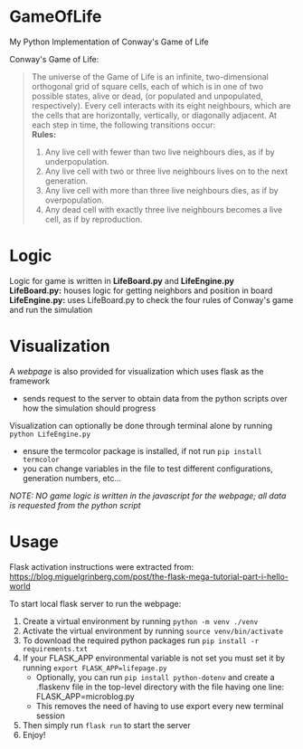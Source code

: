 # GameOfLife
My Python Implementation of Conway's Game of Life

Conway's Game of Life:
> The universe of the Game of Life is an infinite, two-dimensional orthogonal grid of square cells, each of which is in one of two possible states, alive or dead, (or populated and unpopulated, respectively). Every cell interacts with its eight neighbours, which are the cells that are horizontally, vertically, or diagonally adjacent. At each step in time, the following transitions occur:<br>
> **Rules:**
> 1. Any live cell with fewer than two live neighbours dies, as if by underpopulation.
> 2. Any live cell with two or three live neighbours lives on to the next generation.
> 3. Any live cell with more than three live neighbours dies, as if by overpopulation.
> 4. Any dead cell with exactly three live neighbours becomes a live cell, as if by reproduction.

# Logic 
Logic for game is written in **LifeBoard.py** and **LifeEngine.py**<br>
**LifeBoard.py:** houses logic for getting neighbors and position in board<br>
**LifeEngine.py:** uses LifeBoard.py to check the four rules of Conway's game and run the simulation <br>

# Visualization 
A *webpage* is also provided for visualization which uses flask as the framework
- sends request to the server to obtain data from the python scripts over how the simulation should progress<br>

Visualization can optionally be done through terminal alone by running `python LifeEngine.py`
- ensure the termcolor package is installed, if not run `pip install termcolor`
- you can change variables in the file to test different configurations, generation numbers, etc...

*NOTE: NO game logic is written in the javascript for the webpage; all data is requested from the python script* 
# Usage
Flask activation instructions were extracted from:   
https://blog.miguelgrinberg.com/post/the-flask-mega-tutorial-part-i-hello-world

To start local flask server to run the webpage: 
1. Create a virtual environment by running `python -m venv ./venv`
2. Activate the virtual environment by running `source venv/bin/activate`
3. To download the required python packages run `pip install -r requirements.txt` 
4. If your FLASK_APP environmental variable is not set you must set it by running `export FLASK_APP=lifepage.py`
	* Optionally, you can run `pip install python-dotenv` and create a .flaskenv file in the top-level directory with the file having one line: FLASK_APP=microblog.py
	* This removes the need of having to use export every new terminal session 
5. Then simply run `flask run` to start the server 
6. Enjoy!




